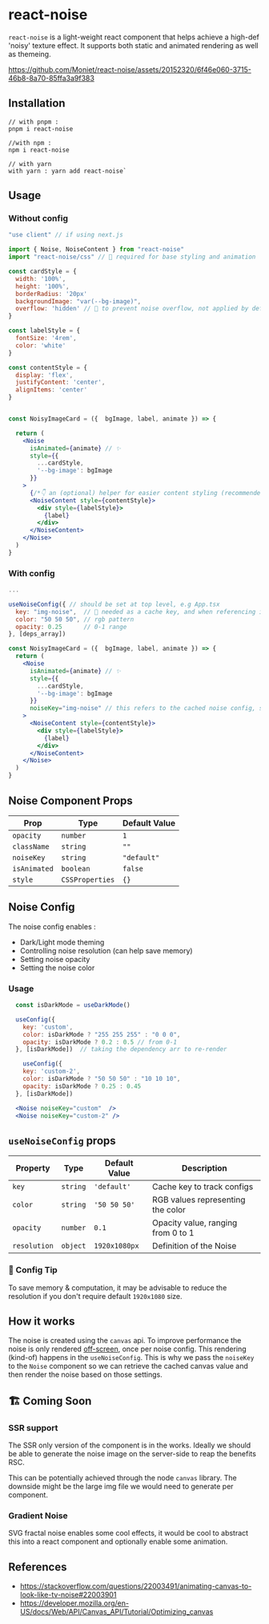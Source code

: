 # react-noise

`react-noise` is a light-weight react component that helps achieve a high-def 'noisy' texture effect. It supports both static and animated rendering as well as themeing.

https://github.com/Moniet/react-noise/assets/20152320/6f46e060-3715-46b8-8a70-85ffa3a9f383

## Installation

```
// with pnpm :
pnpm i react-noise

//with npm :
npm i react-noise

// with yarn
with yarn : yarn add react-noise`
```

## Usage

### Without config

```jsx
"use client" // if using next.js

import { Noise, NoiseContent } from "react-noise"
import "react-noise/css" // 🚧 required for base styling and animation

const cardStyle = {
  width: '100%',
  height: '100%',
  borderRadius: '20px'
  backgroundImage: "var(--bg-image)",
  overflow: 'hidden' // 🚧 to prevent noise overflow, not applied by default
}

const labelStyle = {
  fontSize: '4rem',
  color: 'white'
}

const contentStyle = {
  display: 'flex',
  justifyContent: 'center',
  alignItems: 'center'
}


const NoisyImageCard = ({  bgImage, label, animate }) => {

  return (
    <Noise
      isAnimated={animate} // ✨
      style={{
        ...cardStyle,
        '--bg-image': bgImage
      }}
    >
      {/*👇 an (optional) helper for easier content styling (recommended) */}
      <NoiseContent style={contentStyle}>
        <div style={labelStyle}>
          {label}
        </div>
      </NoiseContent>
    </Noise>
  )
}

```

### With config

```jsx
...

useNoiseConfig({ // should be set at top level, e.g App.tsx
  key: "img-noise",  // 🚧 needed as a cache key, and when referencing in the <Noise /> component
  color: "50 50 50", // rgb pattern
  opacity: 0.25      // 0-1 range
}, [deps_array])

const NoisyImageCard = ({  bgImage, label, animate }) => {
  return (
    <Noise
      isAnimated={animate} // ✨
      style={{
        ...cardStyle,
        '--bg-image': bgImage
      }}
      noiseKey="img-noise" // this refers to the cached noise config, see "Noise Config" to learn more
    >
      <NoiseContent style={contentStyle}>
        <div style={labelStyle}>
          {label}
        </div>
      </NoiseContent>
    </Noise>
  )
}

```

## Noise Component Props

| Prop         | Type            | Default Value |
| ------------ | --------------- | ------------- |
| `opacity`    | `number`        | `1`           |
| `className`  | `string`        | `""`          |
| `noiseKey`   | `string`        | `"default"`   |
| `isAnimated` | `boolean`       | `false`       |
| `style`      | `CSSProperties` | `{}`          |

## Noise Config

The noise config enables :

- Dark/Light mode theming
- Controlling noise resolution (can help save memory)
- Setting noise opacity
- Setting the noise color

### Usage

```jsx
  const isDarkMode = useDarkMode()

  useConfig({
    key: 'custom',
    color: isDarkMode ? "255 255 255" : "0 0 0",
    opacity: isDarkMode ? 0.2 : 0.5 // from 0-1
  }, [isDarkMode])  // taking the dependency arr to re-render

    useConfig({
    key: 'custom-2',
    color: isDarkMode ? "50 50 50" : "10 10 10",
    opacity: isDarkMode ? 0.25 : 0.45
  }, [isDarkMode])

  <Noise noiseKey="custom"  />
  <Noise noiseKey="custom-2" />

```

## `useNoiseConfig` props

| Property     | Type     | Default Value | Description                        |
| ------------ | -------- | ------------- | ---------------------------------- |
| `key`        | `string` | `'default'`   | Cache key to track configs         |
| `color`      | `string` | `'50 50 50'`  | RGB values representing the color  |
| `opacity`    | `number` | `0.1`         | Opacity value, ranging from 0 to 1 |
| `resolution` | `object` | `1920x1080px` | Definition of the Noise            |

### 🚧 Config Tip

To save memory & computation, it may be advisable to reduce the resolution
if you don't require default `1920x1080` size.

## How it works

The noise is created using the `canvas` api. To improve performance the
noise is only rendered [off-screen](https://developer.mozilla.org/en-US/docs/Web/API/Canvas_API/Tutorial/Optimizing_canvas), once per noise config. This rendering (kind-of) happens in the `useNoiseConfig`. This is why we pass the `noiseKey` to the `Noise` component so we can retrieve the cached canvas value and then render the noise based on those settings.

## 🏗️ Coming Soon

### SSR support

The SSR only version of the component is in the works. Ideally we should be able
to generate the noise image on the server-side to reap the benefits RSC.

This can be potentially achieved through the node `canvas` library. The downside might be
the large img file we would need to generate per component.

### Gradient Noise

SVG fractal noise enables some cool effects, it would be cool to abstract this into a react
component and optionally enable some animation.

## References

- https://stackoverflow.com/questions/22003491/animating-canvas-to-look-like-tv-noise#22003901
- https://developer.mozilla.org/en-US/docs/Web/API/Canvas_API/Tutorial/Optimizing_canvas
